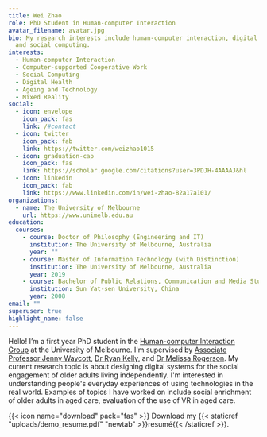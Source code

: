 ```yaml
---
title: Wei Zhao
role: PhD Student in Human-computer Interaction
avatar_filename: avatar.jpg
bio: My research interests include human-computer interaction, digital health
  and social computing.
interests:
  - Human-computer Interaction
  - Computer-supported Cooperative Work
  - Social Computing
  - Digital Health
  - Ageing and Technology
  - Mixed Reality
social:
  - icon: envelope
    icon_pack: fas
    link: /#contact
  - icon: twitter
    icon_pack: fab
    link: https://twitter.com/weizhao1015
  - icon: graduation-cap
    icon_pack: fas
    link: https://scholar.google.com/citations?user=3PDJH-4AAAAJ&hl
  - icon: linkedin
    icon_pack: fab
    link: https://www.linkedin.com/in/wei-zhao-82a17a101/
organizations:
  - name: The University of Melbourne
    url: https://www.unimelb.edu.au
education:
  courses:
    - course: Doctor of Philosophy (Engineering and IT)
      institution: The University of Melbourne, Australia
      year: ""
    - course: Master of Information Technology (with Distinction)
      institution: The University of Melbourne, Australia
      year: 2019
    - course: Bachelor of Public Relations, Communication and Media Studies
      institution: Sun Yat-sen University, China
      year: 2008
email: ""
superuser: true
highlight_name: false
---
```

Hello! I’m a first year PhD student in the [Human-computer Interaction Group](https://cis.unimelb.edu.au/hci/) at the University of Melbourne. I'm supervised by [Associate Professor Jenny Waycott](https://www.jwaycott.com/), [Dr Ryan Kelly](https://people.eng.unimelb.edu.au/rmkelly/), and [Dr Melissa Rogerson](https://www.melissarogerson.com/). My current research topic is about designing digital systems for the social engagement of older adults living independently. I'm interested in understanding people's everyday experiences of using technologies in the real world. Examples of topics I have worked on include social enrichment of older adults in aged care, evaluation of the use of VR in aged care. 

{{< icon name="download" pack="fas" >}} Download my {{< staticref "uploads/demo_resume.pdf" "newtab" >}}resumé{{< /staticref >}}.